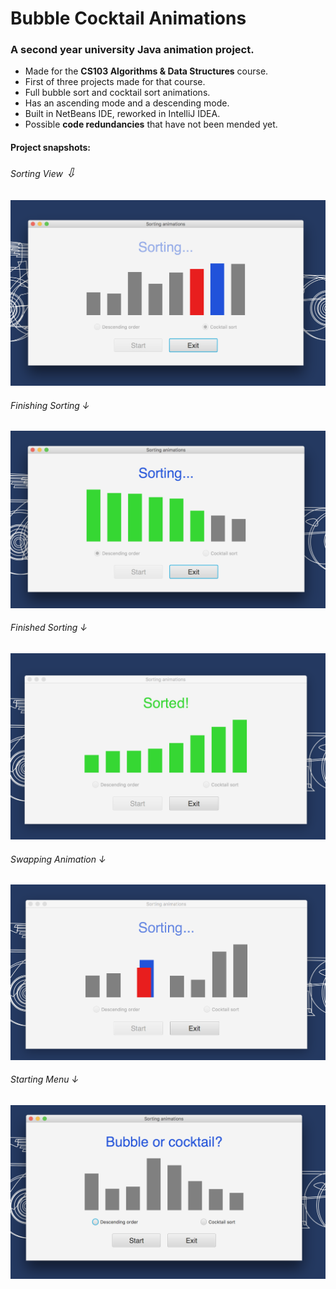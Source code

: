 # Bubble Cocktail Animations
<h3>A second year university Java animation project.</h3>
<ul>
  <li>Made for the <b>CS103 Algorithms & Data Structures</b> course.</li>
  <li>First of three projects made for that course.</li>
  <li>Full bubble sort and cocktail sort animations.</li>
  <li>Has an ascending mode and a descending mode.</li>
  <li>Built in NetBeans IDE, reworked in IntelliJ IDEA.</li>
  <li>Possible <b>code redundancies</b> that have not been mended yet.</li>
</ul>

#### Project snapshots:
<h6>Sorting View <span style="font-size: 20px;">&#8681;</span></h6>
<kbd><img src="snapshots/view-1.png" alt="View 1"></kbd>
<h6>Finishing Sorting &darr;</h6>
<kbd><img src="snapshots/view-2.png" alt="View 2"></kbd>
<h6>Finished Sorting &darr;</h6>
<kbd><img src="snapshots/view-3.png" alt="View 3"></kbd>
<h6>Swapping Animation &darr;</h6>
<kbd><img src="snapshots/view-4.png" alt="View 4"></kbd>
<h6>Starting Menu &darr;</h6>
<kbd><img src="snapshots/view-5.png" alt="View 5"></kbd>


